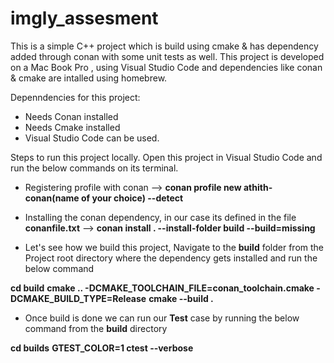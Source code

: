 # imgly_assesment
This is a simple C++ project which is build using cmake &amp; has dependency added through conan with some unit tests as well.
This project is developed on a Mac Book Pro , using Visual Studio Code and dependencies like conan & cmake are intalled using homebrew.

Depenndencies for this project:
- Needs Conan installed
- Needs Cmake installed
- Visual Studio Code can be used.

Steps to run this project locally.
Open this project in Visual Studio Code and run the below commands on its terminal.
- Registering profile with conan --> **conan profile new athith-conan(name of your choice) --detect**

- Installing the conan dependency, in our case its defined in the file **conanfile.txt** -->  **conan install . --install-folder build --build=missing**

- Let's see how we build this project, Navigate to the **build** folder from the Project root directory where the dependency gets installed and run the below command

**cd build**
**cmake .. -DCMAKE_TOOLCHAIN_FILE=conan_toolchain.cmake -DCMAKE_BUILD_TYPE=Release**
**cmake --build .**

- Once build is done we can run our **Test** case by running the below command from the **build** directory

**cd builds**
**GTEST_COLOR=1 ctest --verbose**
